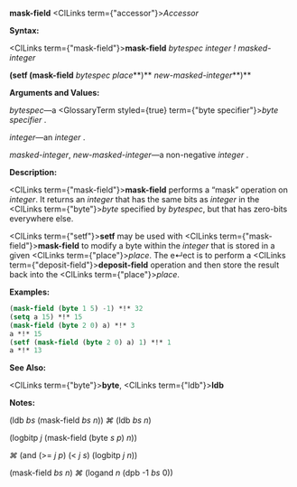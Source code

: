**mask-field** <ClLinks  term={"accessor"}><i>Accessor</i></ClLinks> 



**Syntax:** 



<ClLinks  term={"mask-field"}><b>mask-field</b></ClLinks> *bytespec integer ! masked-integer* 



**(setf (mask-field** *bytespec place***)** *new-masked-integer***)** 



**Arguments and Values:** 



*bytespec*—a <GlossaryTerm styled={true} term={"byte specifier"}><i>byte specifier</i></GlossaryTerm> . 



*integer*—an *integer* . 



*masked-integer*, *new-masked-integer*—a non-negative *integer* . 



**Description:** 



<ClLinks  term={"mask-field"}><b>mask-field</b></ClLinks> performs a “mask” operation on *integer*. It returns an *integer* that has the same bits as *integer* in the <ClLinks  term={"byte"}><i>byte</i></ClLinks> specified by *bytespec*, but that has zero-bits everywhere else. 



<ClLinks  term={"setf"}><b>setf</b></ClLinks> may be used with <ClLinks  term={"mask-field"}><b>mask-field</b></ClLinks> to modify a byte within the *integer* that is stored in a given <ClLinks  term={"place"}><i>place</i></ClLinks>. The e↵ect is to perform a <ClLinks  term={"deposit-field"}><b>deposit-field</b></ClLinks> operation and then store the result back into the <ClLinks  term={"place"}><i>place</i></ClLinks>. 



**Examples:**
```lisp
(mask-field (byte 1 5) -1) *!* 32 
(setq a 15) *!* 15 
(mask-field (byte 2 0) a) *!* 3 
a *!* 15 
(setf (mask-field (byte 2 0) a) 1) *!* 1 
a *!* 13 
```
**See Also:** 



<ClLinks  term={"byte"}><b>byte</b></ClLinks>, <ClLinks  term={"ldb"}><b>ldb</b></ClLinks> 



**Notes:** 



(ldb *bs* (mask-field *bs n*)) *⌘* (ldb *bs n*) 



(logbitp *j* (mask-field (byte *s p*) *n*)) 



*⌘* (and (&gt;= *j p*) (&lt; *j s*) (logbitp *j n*)) 



(mask-field *bs n*) *⌘* (logand *n* (dpb -1 *bs* 0)) 







 



 



